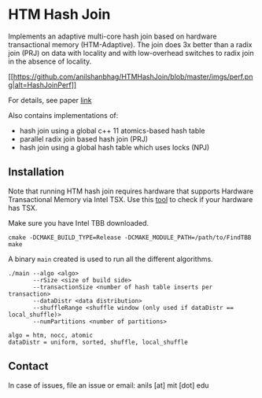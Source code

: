 HTM Hash Join
=====================

Implements an adaptive multi-core hash join based on hardware transactional memory (HTM-Adaptive).
The join does 3x better than a radix join (PRJ) on data with locality and with low-overhead switches to radix join in the absence of locality. 

[[https://github.com/anilshanbhag/HTMHashJoin/blob/master/imgs/perf.png|alt=HashJoinPerf]]

For details, see paper [link](http://anilshanbhag.in/static/papers/HTM_imdm16.pdf)

Also contains implementations of:

* hash join using a global c++ 11 atomics-based hash table
* parallel radix join based hash join (PRJ)
* hash join using a global hash table which uses locks (NPJ)

Installation
----------

Note that running HTM hash join requires hardware that supports Hardware Transactional Memory via Intel TSX. Use this [tool](https://github.com/andikleen/tsx-tools) to check if your hardware has TSX.

Make sure you have Intel TBB downloaded.

```
cmake -DCMAKE_BUILD_TYPE=Release -DCMAKE_MODULE_PATH=/path/to/FindTBB
make 
```

A binary `main` created is used to run all the different algorithms.

```
./main --algo <algo>
       --rSize <size of build side>
       --transactionSize <number of hash table inserts per transaction>
       --dataDistr <data distribution>
       --shuffleRange <shuffle window (only used if dataDistr == local_shuffle)>
       --numPartitions <number of partitions>

algo = htm, nocc, atomic
dataDistr = uniform, sorted, shuffle, local_shuffle
```

Contact
-------

In case of issues, file an issue or email: anils [at] mit [dot] edu
